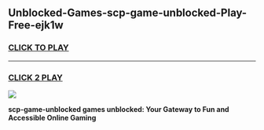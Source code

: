 
## Unblocked-Games-scp-game-unblocked-Play-Free-ejk1w
<h3>
<a href="https://premium76.site?title=scp-game-unblocked&ref=18A1">CLICK TO PLAY</a></h3>
<hr>

<h3>
<a href="https://premium76.site?title=scp-game-unblocked&ref=18A1">CLICK 2 PLAY</a>
  
</h3>

<a href="https://premium76.site?title=scp-game-unblocked&ref=18A1"><img src="https://clearcache.store/games.png"></a>


**scp-game-unblocked games unblocked: Your Gateway to Fun and Accessible Online Gaming**
